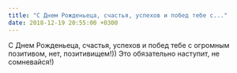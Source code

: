 ```yaml
---
title: "С Днем Рожденьеца, счастья, успехов и побед тебе с..."
date: 2018-12-19 20:55:00 +0300
---
```


С Днем Рожденьеца, счастья, успехов и побед тебе с огромным позитивом, нет, позитивищем!)) Это обязательно наступит, не сомневайся!)


